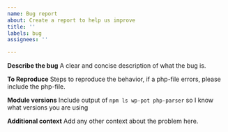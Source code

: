 ```yaml
---
name: Bug report
about: Create a report to help us improve
title: ''
labels: bug
assignees: ''

---
```


**Describe the bug**
A clear and concise description of what the bug is.

**To Reproduce**
Steps to reproduce the behavior, if a php-file errors, please include the php-file.

**Module versions**
Include output of `npm ls wp-pot php-parser` so I know what versions you are using

**Additional context**
Add any other context about the problem here.
